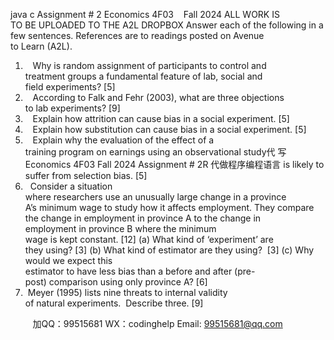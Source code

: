 java c
Assignment # 2
Economics 4F03    Fall 2024
ALL WORK IS TO BE UPLOADED TO THE A2L DROPBOX
Answer each of the following in a few sentences. References are to readings posted on Avenue to Learn (A2L).
1.    Why is random assignment of participants to control and treatment groups a fundamental feature of lab, social and field experiments? [5]
2.    According to Falk and Fehr (2003), what are three objections to lab experiments? [9]
3.    Explain how attrition can cause bias in a social experiment. [5]
4.    Explain how substitution can cause bias in a social experiment. [5]
5.    Explain why the evaluation of the effect of a training program on earnings using an observational study代 写Economics 4F03 Fall 2024 Assignment # 2R
代做程序编程语言 is likely to suffer from selection bias. [5]
6.   Consider a situation where researchers use an unusually large change in a province A’s minimum wage to study how it affects employment. They compare the change in employment in province A to the change in employment in province B where the minimum wage is kept constant. [12]
(a) What kind of ‘experiment’ are they using? [3] (b) What kind of estimator are they using?  [3]
(c) Why would we expect this estimator to have less bias than a before and after (pre-post) comparison using only province A? [6]
7.  Meyer (1995) lists nine threats to internal validity of natural experiments.  Describe three. [9]

         
加QQ：99515681  WX：codinghelp  Email: 99515681@qq.com
